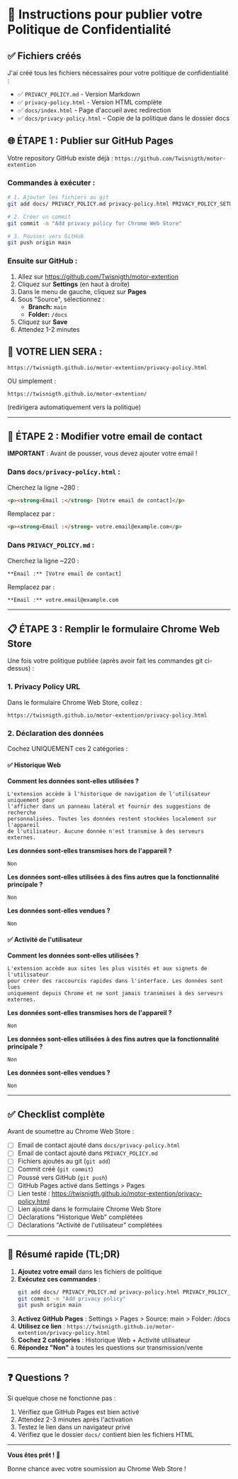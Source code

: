 # 🚀 Instructions pour publier votre Politique de Confidentialité

## ✅ Fichiers créés

J'ai créé tous les fichiers nécessaires pour votre politique de confidentialité :

- ✅ `PRIVACY_POLICY.md` - Version Markdown
- ✅ `privacy-policy.html` - Version HTML complète
- ✅ `docs/index.html` - Page d'accueil avec redirection
- ✅ `docs/privacy-policy.html` - Copie de la politique dans le dossier docs

## 🌐 ÉTAPE 1 : Publier sur GitHub Pages

Votre repository GitHub existe déjà : `https://github.com/Twisnigth/motor-extention`

### Commandes à exécuter :

```bash
# 1. Ajouter les fichiers au git
git add docs/ PRIVACY_POLICY.md privacy-policy.html PRIVACY_POLICY_SETUP.md

# 2. Créer un commit
git commit -m "Add privacy policy for Chrome Web Store"

# 3. Pousser vers GitHub
git push origin main
```

### Ensuite sur GitHub :

1. Allez sur https://github.com/Twisnigth/motor-extention
2. Cliquez sur **Settings** (en haut à droite)
3. Dans le menu de gauche, cliquez sur **Pages**
4. Sous "Source", sélectionnez :
   - **Branch:** `main`
   - **Folder:** `/docs`
5. Cliquez sur **Save**
6. Attendez 1-2 minutes

## 🔗 VOTRE LIEN SERA :

```
https://twisnigth.github.io/motor-extention/privacy-policy.html
```

OU simplement :

```
https://twisnigth.github.io/motor-extention/
```

(redirigera automatiquement vers la politique)

---

## 📝 ÉTAPE 2 : Modifier votre email de contact

**IMPORTANT** : Avant de pousser, vous devez ajouter votre email !

### Dans `docs/privacy-policy.html` :

Cherchez la ligne ~280 :
```html
<p><strong>Email :</strong> [Votre email de contact]</p>
```

Remplacez par :
```html
<p><strong>Email :</strong> votre.email@example.com</p>
```

### Dans `PRIVACY_POLICY.md` :

Cherchez la ligne ~220 :
```
**Email :** [Votre email de contact]
```

Remplacez par :
```
**Email :** votre.email@example.com
```

---

## 📋 ÉTAPE 3 : Remplir le formulaire Chrome Web Store

Une fois votre politique publiée (après avoir fait les commandes git ci-dessus) :

### 1. Privacy Policy URL

Dans le formulaire Chrome Web Store, collez :

```
https://twisnigth.github.io/motor-extention/privacy-policy.html
```

### 2. Déclaration des données

Cochez UNIQUEMENT ces 2 catégories :

#### ✅ Historique Web

**Comment les données sont-elles utilisées ?**
```
L'extension accède à l'historique de navigation de l'utilisateur uniquement pour 
l'afficher dans un panneau latéral et fournir des suggestions de recherche 
personnalisées. Toutes les données restent stockées localement sur l'appareil 
de l'utilisateur. Aucune donnée n'est transmise à des serveurs externes.
```

**Les données sont-elles transmises hors de l'appareil ?**
```
Non
```

**Les données sont-elles utilisées à des fins autres que la fonctionnalité principale ?**
```
Non
```

**Les données sont-elles vendues ?**
```
Non
```

#### ✅ Activité de l'utilisateur

**Comment les données sont-elles utilisées ?**
```
L'extension accède aux sites les plus visités et aux signets de l'utilisateur 
pour créer des raccourcis rapides dans l'interface. Les données sont lues 
uniquement depuis Chrome et ne sont jamais transmises à des serveurs externes.
```

**Les données sont-elles transmises hors de l'appareil ?**
```
Non
```

**Les données sont-elles utilisées à des fins autres que la fonctionnalité principale ?**
```
Non
```

**Les données sont-elles vendues ?**
```
Non
```

---

## ✅ Checklist complète

Avant de soumettre au Chrome Web Store :

- [ ] Email de contact ajouté dans `docs/privacy-policy.html`
- [ ] Email de contact ajouté dans `PRIVACY_POLICY.md`
- [ ] Fichiers ajoutés au git (`git add`)
- [ ] Commit créé (`git commit`)
- [ ] Poussé vers GitHub (`git push`)
- [ ] GitHub Pages activé dans Settings > Pages
- [ ] Lien testé : https://twisnigth.github.io/motor-extention/privacy-policy.html
- [ ] Lien ajouté dans le formulaire Chrome Web Store
- [ ] Déclarations "Historique Web" complétées
- [ ] Déclarations "Activité de l'utilisateur" complétées

---

## 🎯 Résumé rapide (TL;DR)

1. **Ajoutez votre email** dans les fichiers de politique
2. **Exécutez ces commandes** :
   ```bash
   git add docs/ PRIVACY_POLICY.md privacy-policy.html PRIVACY_POLICY_SETUP.md
   git commit -m "Add privacy policy"
   git push origin main
   ```
3. **Activez GitHub Pages** : Settings > Pages > Source: main > Folder: /docs
4. **Utilisez ce lien** : `https://twisnigth.github.io/motor-extention/privacy-policy.html`
5. **Cochez 2 catégories** : Historique Web + Activité utilisateur
6. **Répondez "Non"** à toutes les questions sur transmission/vente

---

## ❓ Questions ?

Si quelque chose ne fonctionne pas :

1. Vérifiez que GitHub Pages est bien activé
2. Attendez 2-3 minutes après l'activation
3. Testez le lien dans un navigateur privé
4. Vérifiez que le dossier `docs/` contient bien les fichiers HTML

---

**Vous êtes prêt ! 🚀**

Bonne chance avec votre soumission au Chrome Web Store !

